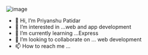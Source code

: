 ![image](https://user-images.githubusercontent.com/54221295/163727442-e8c7e9ee-d678-49ec-93fd-3b264762cff9.png)

- 👋 Hi, I’m Priyanshu Patidar
- 👀 I’m interested in ...web and app development
- 🌱 I’m currently learning ...Express
- 💞️ I’m looking to collaborate on ... web development
- 📫 How to reach me ... 

<!---
Priyanshu921/Priyanshu921 is a ✨ special ✨ repository because its `README.md` (this file) appears on your GitHub profile.
You can click the Preview link to take a look at your changes.
--->
